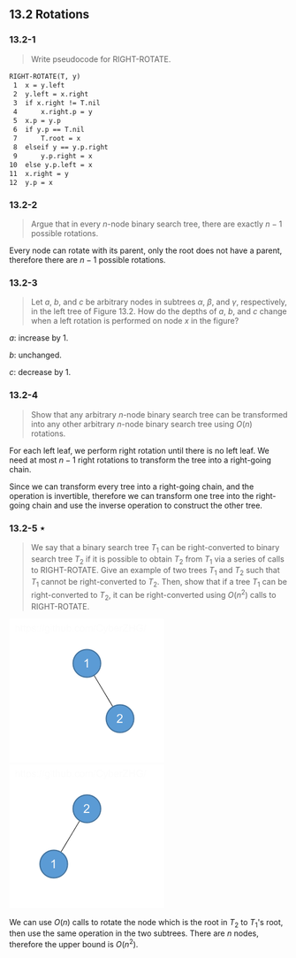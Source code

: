## 13.2 Rotations

### 13.2-1

> Write pseudocode for RIGHT-ROTATE.

```
RIGHT-ROTATE(T, y)
 1  x = y.left
 2  y.left = x.right
 3  if x.right != T.nil
 4      x.right.p = y
 5  x.p = y.p
 6  if y.p == T.nil
 7      T.root = x
 8  elseif y == y.p.right
 9      y.p.right = x
10  else y.p.left = x
11  x.right = y
12  y.p = x
```

### 13.2-2

> Argue that in every $n$-node binary search tree, there are exactly $n - 1$ possible rotations.

Every node can rotate with its parent, only the root does not have a parent, therefore there are $n - 1$ possible rotations.

### 13.2-3

> Let $a$, $b$, and $c$ be arbitrary nodes in subtrees $\alpha$, $\beta$, and $\gamma$, respectively, in the left tree of Figure 13.2. How do the depths of $a$, $b$, and $c$ change when a left rotation is performed on node $x$ in the figure?

$a$: increase by 1.

$b$: unchanged.

$c$: decrease by 1.

### 13.2-4

> Show that any arbitrary $n$-node binary search tree can be transformed into any other arbitrary $n$-node binary search tree using $O(n)$ rotations.

For each left leaf, we perform right rotation until there is no left leaf. We need at most $n-1$ right rotations to transform the tree into a right-going chain. 

Since we can transform every tree into a right-going chain, and the operation is invertible, therefore we can transform one tree into the right-going chain and use the inverse operation to construct the other tree.

### 13.2-5 $\star$

> We say that a binary search tree $T_1$ can be right-converted to binary search tree $T_2$ if it is possible to obtain $T_2$ from $T_1$ via a series of calls to RIGHT-ROTATE. Give an example of two trees $T_1$ and $T_2$ such that $T_1$ cannot be right-converted to $T_2$. Then, show that if a tree $T_1$ can be right-converted to $T_2$, it can be right-converted using $O(n^2)$ calls to RIGHT-ROTATE.

![](img/13.2-5_1.png) ![](img/13.2-5_2.png)

We can use $O(n)$ calls to rotate the node which is the root in $T_2$ to $T_1$'s root, then use the same operation in the two subtrees. There are $n$ nodes, therefore the upper bound is $O(n^2)$.
